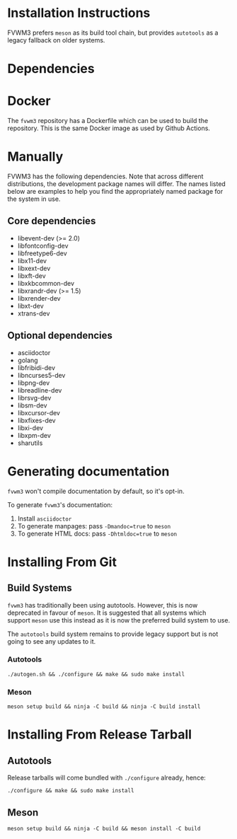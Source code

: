Installation Instructions
=========================

FVWM3 prefers `meson` as its build tool chain, but provides `autotools` as a
legacy fallback on older systems.

Dependencies
============

Docker
======

The `fvwm3` repository has a Dockerfile which can be used to build the
repository.  This is the same Docker image as used by Github Actions.

Manually
========

FVWM3 has the following dependencies.  Note that across different
distributions, the development package names will differ.  The names listed
below are examples to help you find the appropriately named package for the
system in use.

## Core dependencies

* libevent-dev (>= 2.0)
* libfontconfig-dev
* libfreetype6-dev
* libx11-dev
* libxext-dev
* libxft-dev
* libxkbcommon-dev
* libxrandr-dev (>= 1.5)
* libxrender-dev
* libxt-dev
* xtrans-dev

## Optional dependencies

* asciidoctor
* golang
* libfribidi-dev
* libncurses5-dev
* libpng-dev
* libreadline-dev
* librsvg-dev
* libsm-dev
* libxcursor-dev
* libxfixes-dev
* libxi-dev
* libxpm-dev
* sharutils

Generating documentation
========================

`fvwm3` won't compile documentation by default, so it's opt-in.

To generate `fvwm3`'s documentation:

1. Install `asciidoctor`
2. To generate manpages:  pass `-Dmandoc=true` to `meson`
3. To generate HTML docs: pass `-Dhtmldoc=true` to `meson`


Installing From Git
===================

## Build Systems

`fvwm3` has traditionally been using autotools.  However, this is now
deprecated in favour of `meson`.  It is suggested that all systems which
support `meson` use this instead as it is now the preferred build system to
use.

The `autotools` build system remains to provide legacy support but is not
going to see any updates to it.

### Autotools

```
./autogen.sh && ./configure && make && sudo make install
```

### Meson

```
meson setup build && ninja -C build && ninja -C build install
```

Installing From Release Tarball
===============================

## Autotools

Release tarballs will come bundled with `./configure` already, hence:

```
./configure && make && sudo make install
```

## Meson

```
meson setup build && ninja -C build && meson install -C build
```
